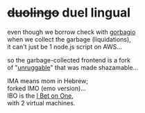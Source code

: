 # ~~duolingo~~ duel lingual
even though we borrow check with [gorbagio](https://x.com/QuidMint/status/1947643967039823998)  
when we collect the garbage (liquidations),  
it can't just be 1 node.js script on AWS...    

so the garbage-collected frontend is a fork  
of "[unruggable](https://github.com/hogyzen12/)" that was made shazamable...  

IMA means mom in Hebrew;  
forked IMO (emo version)...  
IBO is the [I Bet on One](https://hackmd.io/@quidmint/yc),    
with 2 virtual machines.  
